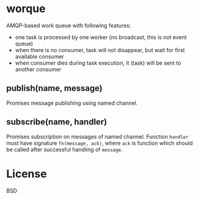 # worque

AMQP-based work queue with following features:

* one task is processed by one worker (no broadcast, this is not event queue)
* when there is no consumer, task will not disappear, but wait for first available consumer
* when consumer dies during task execution, it (task) will be sent to another consumer

## publish(name, message)

Promises message publishing using named channel.

## subscribe(name, handler)

Promises subscription on messages of named channel. Function `handler` must have signature `fn(message, ack)`, where `ack` is function which should be called after successful handling of `message`.

# License

BSD

